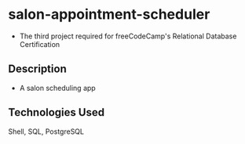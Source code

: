 # salon-appointment-scheduler

- The third project required for freeCodeCamp's Relational Database Certification

## Description

- A salon scheduling app

## Technologies Used

Shell, SQL, PostgreSQL
